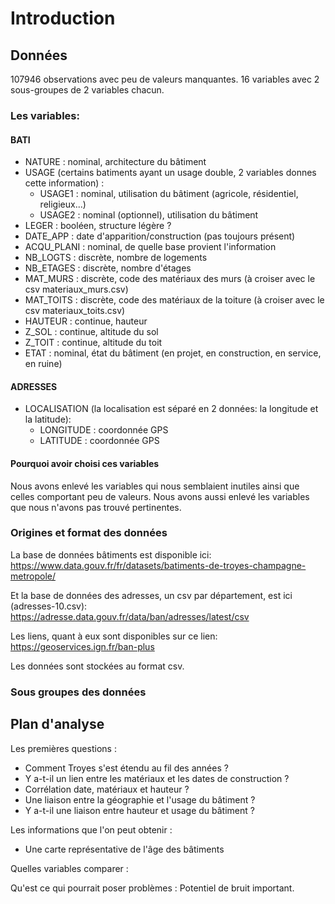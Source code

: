 # Introduction

## Données

107946 observations avec peu de valeurs manquantes.
16 variables avec 2 sous-groupes de 2 variables chacun.

### Les variables:

#### BATI

-   NATURE : nominal, architecture du bâtiment
-   USAGE (certains batiments ayant un usage double, 2 variables donnes cette information) :
    -   USAGE1 : nominal, utilisation du bâtiment (agricole, résidentiel, religieux...)
    -   USAGE2 : nominal (optionnel), utilisation du bâtiment
-   LEGER : booléen, structure légère ?
-   DATE_APP : date d'apparition/construction (pas toujours présent)
-   ACQU_PLANI : nominal, de quelle base provient l'information
-   NB_LOGTS : discrète, nombre de logements
-   NB_ETAGES : discrète, nombre d'étages
-   MAT_MURS : discrète, code des matériaux des murs (à croiser avec le csv materiaux_murs.csv)
-   MAT_TOITS : discrète, code des matériaux de la toiture (à croiser avec le csv materiaux_toits.csv)
-   HAUTEUR : continue, hauteur
-   Z_SOL : continue, altitude du sol
-   Z_TOIT : continue, altitude du toit
-   ETAT : nominal, état du bâtiment (en projet, en construction, en service, en ruine)

#### ADRESSES

-   LOCALISATION (la localisation est séparé en 2 données: la longitude et la latitude):
    -   LONGITUDE : coordonnée GPS
    -   LATITUDE : coordonnée GPS

#### Pourquoi avoir choisi ces variables

Nous avons enlevé les variables qui nous semblaient inutiles ainsi que celles comportant peu de valeurs.
Nous avons aussi enlevé les variables que nous n'avons pas trouvé pertinentes.

### Origines et format des données

La base de données bâtiments est disponible ici: <https://www.data.gouv.fr/fr/datasets/batiments-de-troyes-champagne-metropole/>

Et la base de données des adresses, un csv par département, est ici (adresses-10.csv): <https://adresse.data.gouv.fr/data/ban/adresses/latest/csv>

Les liens, quant à eux sont disponibles sur ce lien: <https://geoservices.ign.fr/ban-plus>

Les données sont stockées au format csv.

### Sous groupes des données

## Plan d'analyse

Les premières questions :

- Comment Troyes s'est étendu au fil des années ?
- Y a-t-il un lien entre les matériaux et les dates de construction ?
- Corrélation date, matériaux et hauteur ?
- Une liaison entre la géographie et l'usage du bâtiment ?
- Y a-t-il une liaison entre hauteur et usage du bâtiment ?

Les informations que l'on peut obtenir :

- Une carte représentative de l'âge des bâtiments

Quelles variables comparer :

Qu'est ce qui pourrait poser problèmes : Potentiel de bruit important.

